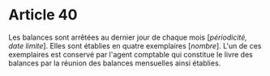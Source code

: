 # Article 40

Les balances sont arrêtées au dernier jour de chaque mois [*périodicité, date limite*]. Elles sont établies en quatre exemplaires [*nombre*]. L'un de ces exemplaires est conservé par l'agent comptable qui constitue le livre des balances par la réunion des balances mensuelles ainsi établies.
